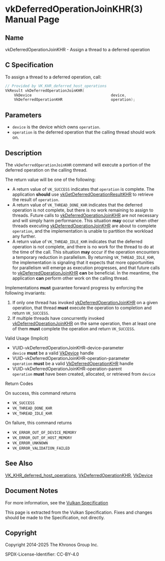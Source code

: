 # vkDeferredOperationJoinKHR(3) Manual Page

## Name

vkDeferredOperationJoinKHR - Assign a thread to a deferred operation



## [](#_c_specification)C Specification

To assign a thread to a deferred operation, call:

```c++
// Provided by VK_KHR_deferred_host_operations
VkResult vkDeferredOperationJoinKHR(
    VkDevice                                    device,
    VkDeferredOperationKHR                      operation);
```

## [](#_parameters)Parameters

- `device` is the device which owns `operation`.
- `operation` is the deferred operation that the calling thread should work on.

## [](#_description)Description

The `vkDeferredOperationJoinKHR` command will execute a portion of the deferred operation on the calling thread.

The return value will be one of the following:

- A return value of `VK_SUCCESS` indicates that `operation` is complete. The application **should** use [vkGetDeferredOperationResultKHR](https://registry.khronos.org/vulkan/specs/latest/man/html/vkGetDeferredOperationResultKHR.html) to retrieve the result of `operation`.
- A return value of `VK_THREAD_DONE_KHR` indicates that the deferred operation is not complete, but there is no work remaining to assign to threads. Future calls to [vkDeferredOperationJoinKHR](https://registry.khronos.org/vulkan/specs/latest/man/html/vkDeferredOperationJoinKHR.html) are not necessary and will simply harm performance. This situation **may** occur when other threads executing [vkDeferredOperationJoinKHR](https://registry.khronos.org/vulkan/specs/latest/man/html/vkDeferredOperationJoinKHR.html) are about to complete `operation`, and the implementation is unable to partition the workload any further.
- A return value of `VK_THREAD_IDLE_KHR` indicates that the deferred operation is not complete, and there is no work for the thread to do at the time of the call. This situation **may** occur if the operation encounters a temporary reduction in parallelism. By returning `VK_THREAD_IDLE_KHR`, the implementation is signaling that it expects that more opportunities for parallelism will emerge as execution progresses, and that future calls to [vkDeferredOperationJoinKHR](https://registry.khronos.org/vulkan/specs/latest/man/html/vkDeferredOperationJoinKHR.html) **can** be beneficial. In the meantime, the application **can** perform other work on the calling thread.

Implementations **must** guarantee forward progress by enforcing the following invariants:

1. If only one thread has invoked [vkDeferredOperationJoinKHR](https://registry.khronos.org/vulkan/specs/latest/man/html/vkDeferredOperationJoinKHR.html) on a given operation, that thread **must** execute the operation to completion and return `VK_SUCCESS`.
2. If multiple threads have concurrently invoked [vkDeferredOperationJoinKHR](https://registry.khronos.org/vulkan/specs/latest/man/html/vkDeferredOperationJoinKHR.html) on the same operation, then at least one of them **must** complete the operation and return `VK_SUCCESS`.

Valid Usage (Implicit)

- [](#VUID-vkDeferredOperationJoinKHR-device-parameter)VUID-vkDeferredOperationJoinKHR-device-parameter  
  `device` **must** be a valid [VkDevice](https://registry.khronos.org/vulkan/specs/latest/man/html/VkDevice.html) handle
- [](#VUID-vkDeferredOperationJoinKHR-operation-parameter)VUID-vkDeferredOperationJoinKHR-operation-parameter  
  `operation` **must** be a valid [VkDeferredOperationKHR](https://registry.khronos.org/vulkan/specs/latest/man/html/VkDeferredOperationKHR.html) handle
- [](#VUID-vkDeferredOperationJoinKHR-operation-parent)VUID-vkDeferredOperationJoinKHR-operation-parent  
  `operation` **must** have been created, allocated, or retrieved from `device`

Return Codes

On success, this command returns

- `VK_SUCCESS`
- `VK_THREAD_DONE_KHR`
- `VK_THREAD_IDLE_KHR`

On failure, this command returns

- `VK_ERROR_OUT_OF_DEVICE_MEMORY`
- `VK_ERROR_OUT_OF_HOST_MEMORY`
- `VK_ERROR_UNKNOWN`
- `VK_ERROR_VALIDATION_FAILED`

## [](#_see_also)See Also

[VK\_KHR\_deferred\_host\_operations](https://registry.khronos.org/vulkan/specs/latest/man/html/VK_KHR_deferred_host_operations.html), [VkDeferredOperationKHR](https://registry.khronos.org/vulkan/specs/latest/man/html/VkDeferredOperationKHR.html), [VkDevice](https://registry.khronos.org/vulkan/specs/latest/man/html/VkDevice.html)

## [](#_document_notes)Document Notes

For more information, see the [Vulkan Specification](https://registry.khronos.org/vulkan/specs/latest/html/vkspec.html#vkDeferredOperationJoinKHR)

This page is extracted from the Vulkan Specification. Fixes and changes should be made to the Specification, not directly.

## [](#_copyright)Copyright

Copyright 2014-2025 The Khronos Group Inc.

SPDX-License-Identifier: CC-BY-4.0